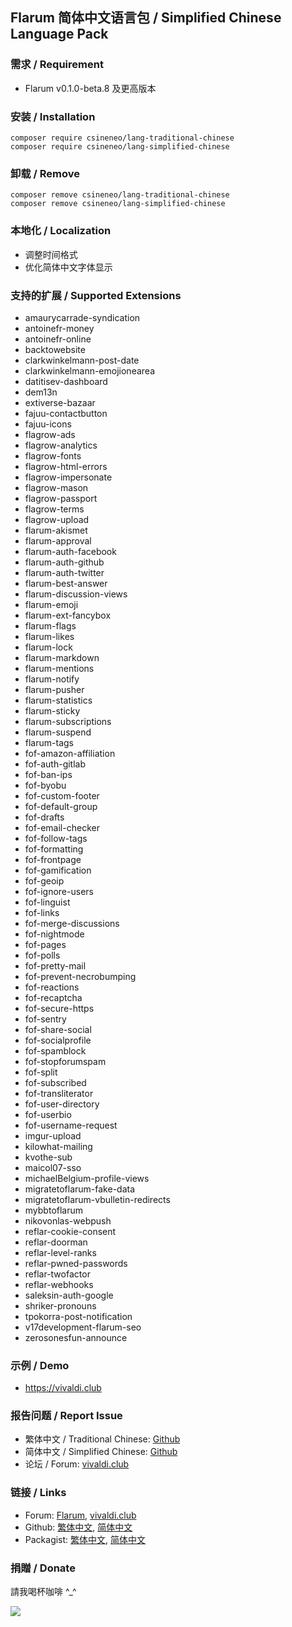 ## Flarum 简体中文语言包 / Simplified Chinese Language Pack

### 需求 / Requirement
  - Flarum v0.1.0-beta.8 及更高版本


### 安装 / Installation
```
composer require csineneo/lang-traditional-chinese
composer require csineneo/lang-simplified-chinese
```

### 卸载 / Remove
```
composer remove csineneo/lang-traditional-chinese
composer remove csineneo/lang-simplified-chinese
```

### 本地化 / Localization
  - 调整时间格式
  - 优化简体中文字体显示

### 支持的扩展 / Supported Extensions
  - amaurycarrade-syndication
  - antoinefr-money
  - antoinefr-online
  - backtowebsite
  - clarkwinkelmann-post-date
  - clarkwinkelmann-emojionearea
  - datitisev-dashboard
  - dem13n
  - extiverse-bazaar
  - fajuu-contactbutton
  - fajuu-icons
  - flagrow-ads
  - flagrow-analytics
  - flagrow-fonts
  - flagrow-html-errors
  - flagrow-impersonate
  - flagrow-mason
  - flagrow-passport
  - flagrow-terms
  - flagrow-upload
  - flarum-akismet
  - flarum-approval
  - flarum-auth-facebook
  - flarum-auth-github
  - flarum-auth-twitter
  - flarum-best-answer
  - flarum-discussion-views
  - flarum-emoji
  - flarum-ext-fancybox
  - flarum-flags
  - flarum-likes
  - flarum-lock
  - flarum-markdown
  - flarum-mentions
  - flarum-notify
  - flarum-pusher
  - flarum-statistics
  - flarum-sticky
  - flarum-subscriptions
  - flarum-suspend
  - flarum-tags
  - fof-amazon-affiliation
  - fof-auth-gitlab
  - fof-ban-ips
  - fof-byobu
  - fof-custom-footer
  - fof-default-group
  - fof-drafts
  - fof-email-checker
  - fof-follow-tags
  - fof-formatting
  - fof-frontpage
  - fof-gamification
  - fof-geoip
  - fof-ignore-users
  - fof-linguist
  - fof-links
  - fof-merge-discussions
  - fof-nightmode
  - fof-pages
  - fof-polls
  - fof-pretty-mail
  - fof-prevent-necrobumping
  - fof-reactions
  - fof-recaptcha
  - fof-secure-https
  - fof-sentry
  - fof-share-social
  - fof-socialprofile
  - fof-spamblock
  - fof-stopforumspam
  - fof-split
  - fof-subscribed
  - fof-transliterator
  - fof-user-directory
  - fof-userbio
  - fof-username-request
  - imgur-upload
  - kilowhat-mailing
  - kvothe-sub
  - maicol07-sso
  - michaelBelgium-profile-views
  - migratetoflarum-fake-data
  - migratetoflarum-vbulletin-redirects
  - mybbtoflarum
  - nikovonlas-webpush
  - reflar-cookie-consent
  - reflar-doorman
  - reflar-level-ranks
  - reflar-pwned-passwords
  - reflar-twofactor
  - reflar-webhooks
  - saleksin-auth-google
  - shriker-pronouns
  - tpokorra-post-notification
  - v17development-flarum-seo
  - zerosonesfun-announce

### 示例 / Demo
  - https://vivaldi.club 

### 报告问题 / Report Issue
  - 繁体中文 / Traditional Chinese: [Github](https://github.com/Csineneo/lang-traditional-chinese/issues)
  - 简体中文 / Simplified Chinese: [Github](https://github.com/Csineneo/lang-simplified-chinese/issues)
  - 论坛 / Forum: [vivaldi.club](https://vivaldi.club/t/flarum)

### 链接 / Links
  - Forum: [Flarum](https://discuss.flarum.org/d/17954), [vivaldi.club](https://vivaldi.club/d/8298)
  - Github: [繁体中文](https://github.com/Csineneo/lang-traditional-chinese), [简体中文](https://github.com/Csineneo/lang-simplified-chinese)
  - Packagist: [繁体中文](https://packagist.org/packages/csineneo/lang-traditional-chinese), [简体中文](https://packagist.org/packages/csineneo/lang-simplified-chinese)

### 捐贈 / Donate
請我喝杯咖啡 \^_\^

![](https://awk.tw/assets/images/reward.jpg)

